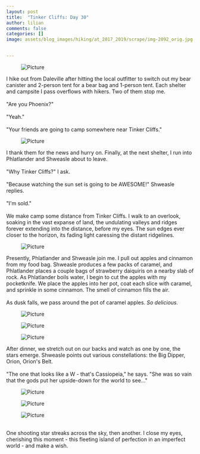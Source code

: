 ```yaml
---
layout: post  
title:  "Tinker Cliffs: Day 30"  
author: lilian  
comments: false  
categories: []  
image: assets/blog_images/hiking/at_2017_2019/scrape/img-2092_orig.jpg 
                  

---
```

<figure><img src="{{site.baseurl}}/assets/blog_images/hiking/at_2017_2019/scrape/img-2092_orig.jpg" alt="Picture" style="width:auto;max-width:100%"></figure>

I hike out from Daleville after hitting the local outfitter to switch out my bear canister and 2-person tent for a bear bag and 1-person tent. Each shelter and campsite I pass overflows with hikers. Two of them stop me.<br><br>"Are you Phoenix?"&nbsp;<br><br>"Yeah."&nbsp;<br><br>"Your friends are going to camp somewhere near Tinker Cliffs."

<figure><img src="{{site.baseurl}}/assets/blog_images/hiking/at_2017_2019/scrape/img-2095_orig.jpg" alt="Picture" style="width:auto;max-width:100%"></figure>

I thank them for the news and hurry on. Finally, at the next shelter, I run into Phlatlander and Shweasle about to leave.<br><br>"Why Tinker Cliffs?" I ask.<br><br>"Because watching the sun set is going to be AWESOME!" Shweasle replies.<br><br>"I'm sold."&nbsp;<br><br>We make camp some distance from Tinker Cliffs. I walk to an overlook, soaking in the vast expanse of land, the undulating valleys and ridges forever extending into the distance, before my eyes. The sun edges ever closer to the horizon, its fading light caressing the distant ridgelines.&nbsp;

<figure><img src="{{site.baseurl}}/assets/blog_images/hiking/at_2017_2019/scrape/img-2101_orig.jpg" alt="Picture" style="width:auto;max-width:100%"></figure>

Presently, Phlatlander and Shweasle join me. I pull out apples and cinnamon from my food bag. Shweasle produces a few packs of caramel, and Phlatlander places a couple bags of strawberry daiquiris on a nearby slab of rock. As Phlatlander boils water, I begin to cut the apples with my pocketknife. We place the apples into her pot, coat each slice with caramel, and sprinkle in some cinnamon. The smell of cinnamon fills the air.&nbsp;<br><br>As dusk falls, we pass around the pot of caramel apples. <em>So delicious.</em>

<figure><img src="{{site.baseurl}}/assets/blog_images/hiking/at_2017_2019/scrape/img-2108_orig.jpg" alt="Picture" style="width:auto;max-width:100%"></figure>

<figure><img src="{{site.baseurl}}/assets/blog_images/hiking/at_2017_2019/scrape/img-2104_orig.jpg" alt="Picture" style="width:auto;max-width:100%"></figure>

<figure><img src="{{site.baseurl}}/assets/blog_images/hiking/at_2017_2019/scrape/img-2105_orig.jpg" alt="Picture" style="width:auto;max-width:100%"></figure>

After dinner, we stretch out on our backs and watch as one by one, the stars emerge. Shweasle points out various constellations: the Big Dipper, Orion, Orion's Belt.<br><br>"The one that looks like a W - that's Cassiopeia," he says. "She was so vain that the gods put her upside-down for the world to see..."<br>

<figure><img src="{{site.baseurl}}/assets/blog_images/hiking/at_2017_2019/scrape/img-2111_orig.jpg" alt="Picture" style="width:auto;max-width:100%"></figure>

<figure><img src="{{site.baseurl}}/assets/blog_images/hiking/at_2017_2019/scrape/img-2114_orig.jpg" alt="Picture" style="width:auto;max-width:100%"></figure>

<figure><img src="{{site.baseurl}}/assets/blog_images/hiking/at_2017_2019/scrape/img-2112_orig.jpg" alt="Picture" style="width:auto;max-width:100%"></figure>

<br>One shooting star streaks across the sky, then another. I close my eyes, cherishing this moment - this fleeting island of perfection in an imperfect world - and make a wish.